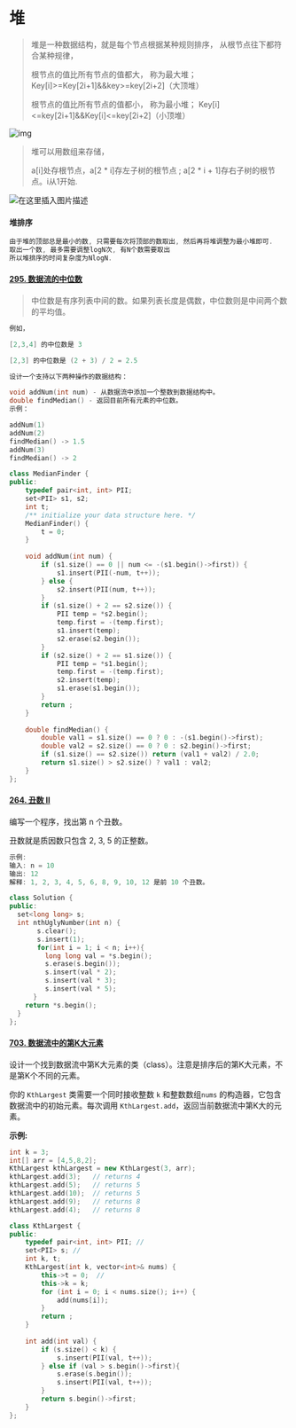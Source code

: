 # 堆

> 堆是一种数据结构，就是每个节点根据某种规则排序， 从根节点往下都符合某种规律，
>
> 根节点的值比所有节点的值都大， 称为最大堆； Key[i]>=Key[2i+1]&&key>=key[2i+2]（大顶堆）
>
> 根节点的值比所有节点的值都小， 称为最小堆； Key[i]<=key[2i+1]&&Key[i]<=key[2i+2]（小顶堆）

![img](https://img-blog.csdn.net/2018050914421470?watermark/2/text/aHR0cHM6Ly9ibG9nLmNzZG4ubmV0L3B1cnN1ZV9teV9saWZl/font/5a6L5L2T/fontsize/400/fill/I0JBQkFCMA==/dissolve/70)

> 堆可以用数组来存储，
>
> a[i]处存根节点，a[2 * i]存左子树的根节点 ; a[2 * i + 1]存右子树的根节点。i从1开始.

![在这里插入图片描述](https://www.pianshen.com/images/239/754f8d4c9a691b3d277b6a57c0e79a57.png)

#### 堆排序

```c++
由于堆的顶部总是最小的数, 只需要每次将顶部的数取出, 然后再将堆调整为最小堆即可.
取出一个数, 最多需要调整logN次, 有N个数需要取出
所以堆排序的时间复杂度为NlogN.
```

#### [295. 数据流的中位数](https://leetcode-cn.com/problems/find-median-from-data-strea/)

> 中位数是有序列表中间的数。如果列表长度是偶数，中位数则是中间两个数的平均值。

```c++
例如，

[2,3,4] 的中位数是 3

[2,3] 的中位数是 (2 + 3) / 2 = 2.5

设计一个支持以下两种操作的数据结构：

void addNum(int num) - 从数据流中添加一个整数到数据结构中。
double findMedian() - 返回目前所有元素的中位数。
示例：

addNum(1)
addNum(2)
findMedian() -> 1.5
addNum(3) 
findMedian() -> 2
```

```c++
class MedianFinder {
public:
    typedef pair<int, int> PII;
    set<PII> s1, s2;
    int t;
    /** initialize your data structure here. */
    MedianFinder() {
        t = 0;
    }
    
    void addNum(int num) {
        if (s1.size() == 0 || num <= -(s1.begin()->first)) {
            s1.insert(PII(-num, t++));
        } else {
            s2.insert(PII(num, t++));
        }
        if (s1.size() + 2 == s2.size()) {
            PII temp = *s2.begin();
            temp.first = -(temp.first);
            s1.insert(temp);
            s2.erase(s2.begin());
        }
        if (s2.size() + 2 == s1.size()) {
            PII temp = *s1.begin();
            temp.first = -(temp.first);
            s2.insert(temp);
            s1.erase(s1.begin());
        }
        return ;
    }
    
    double findMedian() {
        double val1 = s1.size() == 0 ? 0 : -(s1.begin()->first);
        double val2 = s2.size() == 0 ? 0 : s2.begin()->first;
        if (s1.size() == s2.size()) return (val1 + val2) / 2.0;
        return s1.size() > s2.size() ? val1 : val2;
    }
};
```

#### [264. 丑数 II](https://leetcode-cn.com/problems/ugly-number-ii/)

编写一个程序，找出第 n 个丑数。

丑数就是质因数只包含 2, 3, 5 的正整数。

```c++
示例:
输入: n = 10
输出: 12
解释: 1, 2, 3, 4, 5, 6, 8, 9, 10, 12 是前 10 个丑数。
```

```c++
class Solution {
public:
  set<long long> s;
  int nthUglyNumber(int n) {
	   s.clear();
	   s.insert(1);
	   for(int i = 1; i < n; i++){
	     long long val = *s.begin();
	     s.erase(s.begin());
	     s.insert(val * 2);
	     s.insert(val * 3);
         s.insert(val * 5);
	  }
    return *s.begin();
  }
};
```

#### [703. 数据流中的第K大元素](https://leetcode-cn.com/problems/kth-largest-element-in-a-stream/)

设计一个找到数据流中第K大元素的类（class）。注意是排序后的第K大元素，不是第K个不同的元素。

你的 `KthLargest` 类需要一个同时接收整数 `k` 和整数数组`nums` 的构造器，它包含数据流中的初始元素。每次调用 `KthLargest.add`，返回当前数据流中第K大的元素。

**示例:**

```c++
int k = 3;
int[] arr = [4,5,8,2];
KthLargest kthLargest = new KthLargest(3, arr);
kthLargest.add(3);   // returns 4
kthLargest.add(5);   // returns 5
kthLargest.add(10);  // returns 5
kthLargest.add(9);   // returns 8
kthLargest.add(4);   // returns 8
```

```c++
class KthLargest {
public:
    typedef pair<int, int> PII; // 
    set<PII> s; // 
    int k, t;
    KthLargest(int k, vector<int>& nums) {
        this->t = 0;  //
        this->k = k;
        for (int i = 0; i < nums.size(); i++) {
            add(nums[i]);
        }
        return ;
    }
    
    int add(int val) {
        if (s.size() < k) {  
            s.insert(PII(val, t++));
        } else if (val > s.begin()->first){
            s.erase(s.begin());
            s.insert(PII(val, t++));
        }
        return s.begin()->first;
    }
};
```

